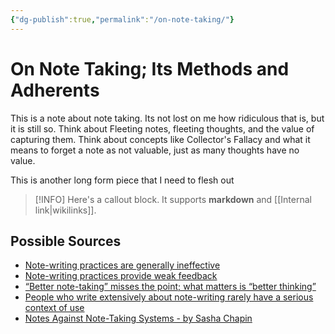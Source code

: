 ```yaml
---
{"dg-publish":true,"permalink":"/on-note-taking/"}
---
```

# On Note Taking; Its Methods and Adherents

This is a note about note taking. Its not lost on me how ridiculous that is, but it is still so. Think about Fleeting notes, fleeting thoughts, and the value of capturing them. Think about concepts like Collector's Fallacy and what it means to forget a note as not valuable, just as many thoughts have no value.

This is another long form piece that I need to flesh out

> [!INFO] 
> Here's a callout block. 
> It supports **markdown** and [[Internal link|wikilinks]].

## Possible Sources
- [Note-writing practices are generally ineffective](https://notes.andymatuschak.org/z8V2q398qu89vdJ73N2BEYCgevMqux3yxQUAC)
- [Note-writing practices provide weak feedback](https://notes.andymatuschak.org/z66PNF1Wt4AZ4j7TVEenkvPZgvDcHPuSdJC2r)
- [“Better note-taking” misses the point; what matters is “better thinking”](https://notes.andymatuschak.org/z7kEFe6NfUSgtaDuUjST1oczKKzQQeQWk4Dbc)
- [People who write extensively about note-writing rarely have a serious context of use](https://notes.andymatuschak.org/zUMFE66dxeweppDvgbNAb5hukXzXQu8ErVNv)
- [Notes Against Note-Taking Systems - by Sasha Chapin](https://sashachapin.substack.com/p/notes-against-note-taking-systems)
